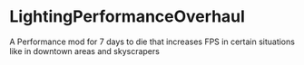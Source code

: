# LightingPerformanceOverhaul
A Performance mod for 7 days to die that increases FPS in certain situations like in downtown areas and skyscrapers

